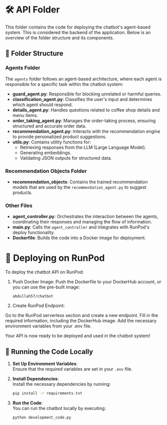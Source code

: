 # 🛠️ API Folder

This folder contains the code for deploying the chatbot's agent-based system. This is considered the backend of the application. Below is an overview of the folder structure and its components.

## 📂 Folder Structure

### Agents Folder

The `agents` folder follows an agent-based architecture, where each agent is responsible for a specific task within the chatbot system:

- **guard_agent.py**: Responsible for blocking unrelated or harmful queries.
- **classification_agent.py**: Classifies the user's input and determines which agent should respond.
- **details_agent.py**: Handles questions related to coffee shop details and menu items.
- **order_taking_agent.py**: Manages the order-taking process, ensuring structured and accurate order data.
- **recommendation_agent.py**: Interacts with the recommendation engine to provide personalized product suggestions.
- **utils.py**: Contains utility functions for:
  - Retrieving responses from the LLM (Large Language Model).
  - Generating embeddings.
  - Validating JSON outputs for structured data.

### Recommendation Objects Folder

- **recommendation_objects**: Contains the trained recommendation models that are used by the `recommendation_agent.py` to suggest products.

### Other Files

- **agent_controller.py**: Orchestrates the interaction between the agents, coordinating their responses and managing the flow of information.
- **main.py**: Calls the `agent_controller` and integrates with RunPod's deploy functionality.
- **Dockerfile**: Builds the code into a Docker image for deployment.

# 🐳 Deploying on RunPod
To deploy the chatbot API on RunPod:

1. Push Docker Image:
    Push the Dockerfile to your DockerHub account, or you can use the pre-built image:
    ```
    abdullah57/chatbot
    ```
2. Create RunPod Endpoint:

Go to the RunPod serverless section and create a new endpoint.
Fill in the required information, including the DockerHub image.
Add the necessary environment variables from your .env file.

Your API is now ready to be deployed and used in the chatbot system!

## 🚀 Running the Code Locally

1. **Set Up Environment Variables**:  
   Ensure that the required variables are set in your `.env` file.
   
2. **Install Dependencies**:  
   Install the necessary dependencies by running:
   ```bash
   pip install -r requirements.txt
   ```
3. **Run the Code**:   
    You can run the chatbot locally by executing:
    ```bash
    python development_code.py
    ```
